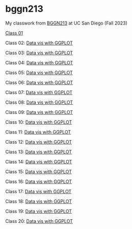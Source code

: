 # bggn213
My classwork from [BGGN213](https://bioboot.github.io/bggn213_F23) at UC San Diego (Fall 2023)

[Class 01](10042023/lab1.pdf)

Class 02: [Data vis with GGPLOT](10062023/lab2.pdf)

Class 03: [Data vis with GGPLOT](10182023/Class05_Data_Visualization_with_ggplot.pdf)

Class 04: [Data vis with GGPLOT](10182023/Class05_Data_Visualization_with_ggplot.pdf)

Class 05: [Data vis with GGPLOT](10182023/Class05_Data_Visualization_with_ggplot.pdf)

Class 06: [Data vis with GGPLOT](10182023/Class05_Data_Visualization_with_ggplot.pdf)

Class 07: [Data vis with GGPLOT](10182023/Class05_Data_Visualization_with_ggplot.pdf)

Class 08: [Data vis with GGPLOT](10182023/Class05_Data_Visualization_with_ggplot.pdf)

Class 09: [Data vis with GGPLOT](10182023/Class05_Data_Visualization_with_ggplot.pdf)

Class 10: [Data vis with GGPLOT](10182023/Class05_Data_Visualization_with_ggplot.pdf)

Class 11: [Data vis with GGPLOT](10182023/Class05_Data_Visualization_with_ggplot.pdf)

Class 12: [Data vis with GGPLOT](10182023/Class05_Data_Visualization_with_ggplot.pdf)

Class 13: [Data vis with GGPLOT](10182023/Class05_Data_Visualization_with_ggplot.pdf)

Class 14: [Data vis with GGPLOT](10182023/Class05_Data_Visualization_with_ggplot.pdf)

Class 15: [Data vis with GGPLOT](10182023/Class05_Data_Visualization_with_ggplot.pdf)

Class 16: [Data vis with GGPLOT](10182023/Class05_Data_Visualization_with_ggplot.pdf)

Class 17: [Data vis with GGPLOT](10182023/Class05_Data_Visualization_with_ggplot.pdf)

Class 18: [Data vis with GGPLOT](10182023/Class05_Data_Visualization_with_ggplot.pdf)

Class 19: [Data vis with GGPLOT](10182023/Class05_Data_Visualization_with_ggplot.pdf)

Class 20: [Data vis with GGPLOT](10182023/Class05_Data_Visualization_with_ggplot.pdf)

